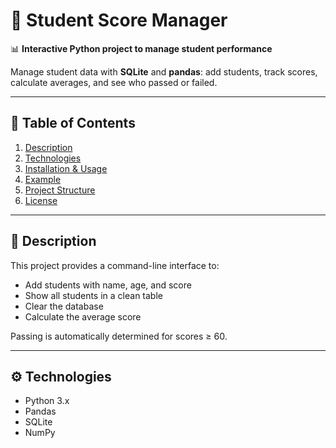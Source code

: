 # 🌟 Student Score Manager

📊 **Interactive Python project to manage student performance**

Manage student data with **SQLite** and **pandas**: add students, track scores, calculate averages, and see who passed or failed.

---

## 📌 Table of Contents

1. [Description](#-description)
2. [Technologies](#-technologies)
3. [Installation & Usage](#-installation--usage)
4. [Example](#-example)
5. [Project Structure](#-project-structure)
6. [License](#-license)

---

## 📝 Description

This project provides a command-line interface to:

- Add students with name, age, and score
- Show all students in a clean table
- Clear the database
- Calculate the average score

Passing is automatically determined for scores ≥ 60.

---

## ⚙️ Technologies

- Python 3.x
- Pandas
- SQLite
- NumPy



